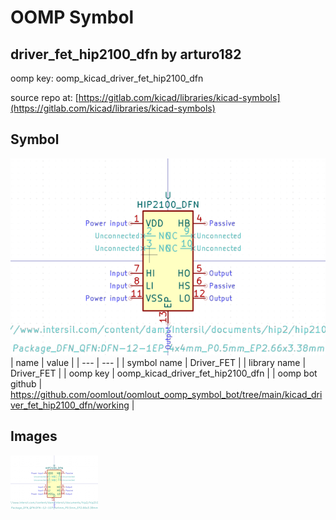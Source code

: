 # OOMP Symbol  
## driver_fet_hip2100_dfn  by arturo182  
  
oomp key: oomp_kicad_driver_fet_hip2100_dfn  
  
source repo at: [https://gitlab.com/kicad/libraries/kicad-symbols](https://gitlab.com/kicad/libraries/kicad-symbols)  
## Symbol  
  
[![working.png](working_600.png)](working.png)  
| name | value | 
| --- | --- | 
| symbol name | Driver_FET | 
| library name | Driver_FET | 
| oomp key | oomp_kicad_driver_fet_hip2100_dfn | 
| oomp bot github | https://github.com/oomlout/oomlout_oomp_symbol_bot/tree/main/kicad_driver_fet_hip2100_dfn/working | 
## Images  
  
[![working.png](working_140.png)](working.png)  
